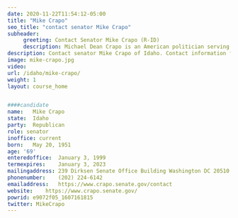 ```yaml
---
date: 2020-11-22T11:54:12-05:00
title: "Mike Crapo"
seo_title: "contact senator Mike Crapo"
subheader:
     greeting: Contact Senator Mike Crapo (R-ID)
     description: Michael Dean Crapo is an American politician serving as the senior United States senator from Idaho, a seat he was first elected to in 1998. A Republican, he previously served as the U.S. Representative for Idaho's 2nd congressional district from 1993 to 1999.
description: Contact senator Mike Crapo of Idaho. Contact information for Mike Crapo includes email address, phone number, and mailing address.
image: mike-crapo.jpg
video: 
url: /idaho/mike-crapo/
weight: 1
layout: course_home


####candidate
name:	Mike Crapo
state:	Idaho
party:	Republican
role: senator
inoffice: current
born:	May 20, 1951 
age: '69'
enteredoffice:	January 3, 1999
termexpires:	January 3, 2023
mailingaddress:	239 Dirksen Senate Office Building Washington DC 20510
phonenumber:	(202) 224-6142
emailaddress:	https://www.crapo.senate.gov/contact
website:	https://www.crapo.senate.gov/
powrid: e9072f05_1607161815
twitter: MikeCrapo
---
```



